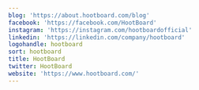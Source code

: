 ```yaml
---
blog: 'https://about.hootboard.com/blog'
facebook: 'https://facebook.com/HootBoard'
instagram: 'https://instagram.com/hootboardofficial'
linkedin: 'https://linkedin.com/company/hootboard'
logohandle: hootboard
sort: hootboard
title: HootBoard
twitter: HootBoard
website: 'https://www.hootboard.com/'
---
```


